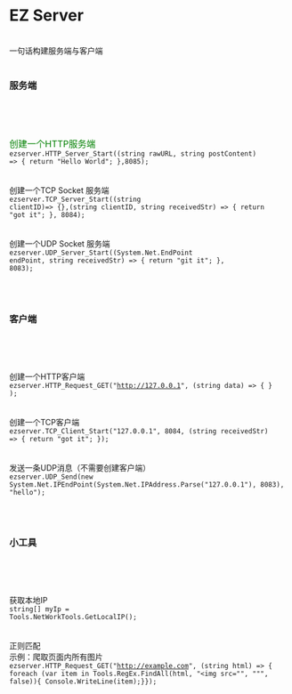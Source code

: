 <h1>EZ Server</h1>
</br>
一句话构建服务端与客户端
</br></br>
<h3>服务端</h3></br></br></br>

<font size="3" color="green">创建一个HTTP服务端</font></br>
<code>ezserver.HTTP_Server_Start((string rawURL, string postContent) => { return "Hello World"; },8085);</code>
</br></br></br>
创建一个TCP Socket 服务端</br>
<code>ezserver.TCP_Server_Start((string clientID)=> {},(string clientID, string receivedStr) => { return "got it"; }, 8084);</code>
</br></br></br>
创建一个UDP Socket 服务端</br>
<code>ezserver.UDP_Server_Start((System.Net.EndPoint endPoint, string receivedStr) => { return "git it"; }, 8083);</code>

</br></br>
<h3>客户端</h3></br></br></br>

创建一个HTTP客户端</br>
<code>ezserver.HTTP_Request_GET("http://127.0.0.1", (string data) => { } );</code>
</br></br></br>
创建一个TCP客户端</br>
<code>ezserver.TCP_Client_Start("127.0.0.1", 8084, (string receivedStr) => { return "got it"; });</code>
</br></br></br>
发送一条UDP消息（不需要创建客户端）</br>
<code>ezserver.UDP_Send(new System.Net.IPEndPoint(System.Net.IPAddress.Parse("127.0.0.1"), 8083), "hello");</code>

</br></br>
<h3>小工具</h3></br></br></br>

获取本地IP</br>
<code>string[] myIp = Tools.NetWorkTools.GetLocalIP();</code>
</br></br></br>
正则匹配 </br>
示例：爬取页面内所有图片</br>
<code>ezserver.HTTP_Request_GET("http://example.com", (string html) => {
      foreach (var item in Tools.RegEx.FindAll(html, "<img src=\"", "\"", false)){
            Console.WriteLine(item);}});</code>
 </br></br>
